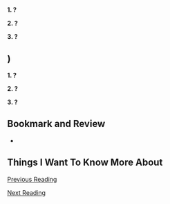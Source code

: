 # 

## []()

**1. ?**



**2. ?**



**3. ?**



## []())

**1. ?**



**2. ?**



**3. ?**



## Bookmark and Review

- []()

## Things I Want To Know More About

[Previous Reading](./class-05.md)

[Next Reading](./class-07.md)
